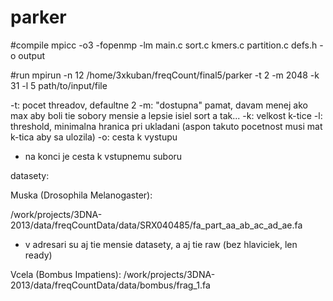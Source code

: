 # parker

#compile
mpicc -o3 -fopenmp -lm main.c sort.c kmers.c partition.c defs.h -o output


#run
mpirun -n 12 /home/3xkuban/freqCount/final5/parker -t 2 -m 2048 -k 31 -l 5 path/to/input/file


-t:		pocet threadov, defaultne 2
-m:		"dostupna" pamat, davam menej ako max aby boli tie sobory mensie a lepsie isiel sort a tak...
-k:		velkost k-tice
-l:		threshold, minimalna hranica pri ukladani (aspon takuto pocetnost musi mat k-tica aby sa ulozila)
-o:		cesta k vystupu
- na konci je cesta k vstupnemu suboru




datasety:

Muska (Drosophila Melanogaster):

/work/projects/3DNA-2013/data/freqCountData/data/SRX040485/fa_part_aa_ab_ac_ad_ae.fa

- v adresari su aj tie mensie datasety, a aj tie raw (bez hlaviciek, len ready)

Vcela (Bombus Impatiens):
/work/projects/3DNA-2013/data/freqCountData/data/bombus/frag_1.fa